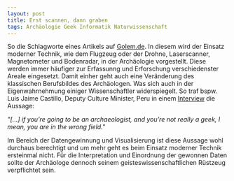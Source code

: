 ```yaml
---
layout: post
title: Erst scannen, dann graben
tags: Archäologie Geek Informatik Naturwissenschaft
---
```


So die Schlagworte eines Artikels auf [Golem.de](http://www.golem.de/news/drohne-bodenradar-3d-drucker-nur-geeks-koennen-archaeologen-sein-1502-112335.html). In diesem wird der Einsatz moderner Technik, wie dem Flugzeug oder der Drohne, Laserscanner, Magnetometer und Bodenradar, in der Archäologie vorgestellt. Diese werden immer häufiger zur Erfassunng und Erforschung verschiedenster Areale eingesetzt. Damit einher geht auch eine Veränderung des klassischen Berufsbildes des Archäologen. Was sich auch in der Eigenwahrnehmung einiger Wissenschaftler widerspiegelt. So traf bspw. Luis Jaime Castillo, Deputy Culture Minister, Peru in einem [Interview](http://www.pbs.org/newshour/bb/archaeologists-peru-add-drones-list-tools/) die Aussage:

*"[...] if you’re going to be an archaeologist, and you’re not really a geek, I mean, you are in the wrong field."*

Im Bereich der Datengewinnung und Visualisierung ist diese Aussage wohl durchaus berechtigt und um mehr geht es beim Einsatz moderner Technik ersteinmal nicht. Für die Interpretation und Einordnung der gewonnen Daten sollte der Archäologe dennoch seinem geisteswissenschaftlichen Rüstzeug verpflichtet sein.
